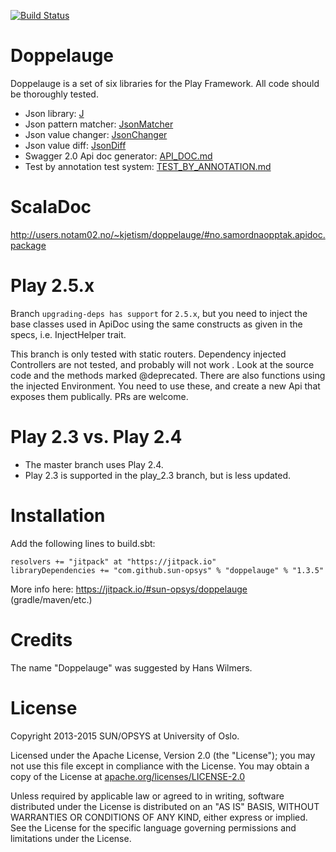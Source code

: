 [![Build Status](https://travis-ci.org/sun-opsys/Doppelauge.svg?branch=travis%2Fintegration)](https://travis-ci.org/sun-opsys/Doppelauge)

Doppelauge
==========

Doppelauge is a set of six libraries for the Play Framework.
All code should be thoroughly tested.

* Json library: [J](JSON.md#j)
* Json pattern matcher: [JsonMatcher](JSON.md#jsonmatcher)
* Json value changer: [JsonChanger](JSON.md#jsonchanger)
* Json value diff: [JsonDiff](JSON.md#jsondiff)
* Swagger 2.0 Api doc generator: [API_DOC.md](API_DOC.md)
* Test by annotation test system: [TEST_BY_ANNOTATION.md](TEST_BY_ANNOTATION.md)



ScalaDoc
========
http://users.notam02.no/~kjetism/doppelauge/#no.samordnaopptak.apidoc.package

Play 2.5.x
=====================
Branch ``upgrading-deps has support`` for ``2.5.x``, but you need to inject the base classes used in ApiDoc using the same constructs as given in the specs, i.e. InjectHelper trait.

This branch is only tested with static routers. Dependency injected Controllers are not tested, and probably will not work . Look at the source code and the methods marked @deprecated. There are also functions using the injected Environment. You need to use these, and create a new Api that exposes them publically. PRs are welcome.

Play 2.3 vs. Play 2.4
=====================

* The master branch uses Play 2.4.
* Play 2.3 is supported in the play_2.3 branch, but is less updated.



Installation
============
Add the following lines to build.sbt:

  ```
  resolvers += "jitpack" at "https://jitpack.io"
  libraryDependencies += "com.github.sun-opsys" % "doppelauge" % "1.3.5"
  ```

  More info here: https://jitpack.io/#sun-opsys/doppelauge (gradle/maven/etc.)


Credits
=======
The name "Doppelauge" was suggested by Hans Wilmers.


License
==========

Copyright 2013-2015 SUN/OPSYS at University of Oslo.

Licensed under the Apache License, Version 2.0 (the "License");
you may not use this file except in compliance with the License.
You may obtain a copy of the License at [apache.org/licenses/LICENSE-2.0](http://www.apache.org/licenses/LICENSE-2.0)

Unless required by applicable law or agreed to in writing, software
distributed under the License is distributed on an "AS IS" BASIS,
WITHOUT WARRANTIES OR CONDITIONS OF ANY KIND, either express or implied.
See the License for the specific language governing permissions and
limitations under the License.
